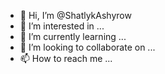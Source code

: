 - 👋 Hi, I’m @ShatlykAshyrow
- 👀 I’m interested in ...
- 🌱 I’m currently learning ...
- 💞️ I’m looking to collaborate on ...
- 📫 How to reach me ...

<!---
ShatlykAshyrow/ShatlykAshyrow is a ✨ special ✨ repository because its `README.md` (this file) appears on your GitHub profile.
You can click the Preview link to take a look at your changes.
--->
